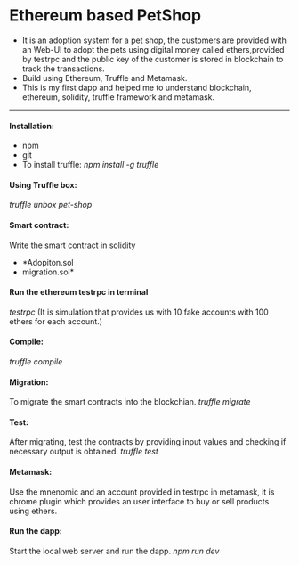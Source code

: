 # Ethereum based PetShop

* It is an adoption system for a pet shop, the customers are provided with an Web-UI to adopt the pets using digital money called ethers,provided by testrpc and the public key of the customer is stored in blockchain to track the transactions.
* Build using Ethereum, Truffle and Metamask.
* This is my first dapp and helped me to understand blockchain, ethereum, solidity, truffle framework and metamask.
______________________

#### Installation:

- npm
- git
- To install truffle:
*npm install -g truffle*

#### Using Truffle box:
*truffle unbox pet-shop*

#### Smart contract:
Write the smart contract in solidity
- *Adopiton.sol
- migration.sol*

#### Run the ethereum testrpc in terminal
*testrpc*
(It is simulation that provides us with 10 fake accounts with 100 ethers for each account.)

#### Compile:
*truffle compile*

#### Migration:
To migrate the smart contracts into the blockchian.
*truffle migrate*

#### Test:
After migrating, test the contracts by providing input values and checking if necessary output is obtained.
*truffle test*

#### Metamask:
Use the mnenomic and an account provided in testrpc in metamask, it is chrome plugin which provides an user interface to buy or sell products using ethers.

#### Run the dapp:
Start the local web server and run the dapp.
*npm run dev*






